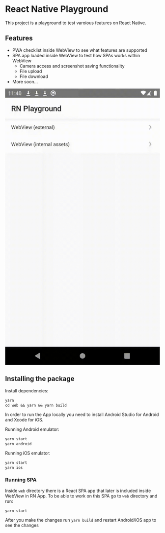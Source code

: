 # React Native Playground

This project is a playground to test varoious features on React Native.

## Features

- PWA checklist inside WebView to see what features are supported
- SPA app loaded inside WebView to test how SPAs works within WebView
  - Camera access and screenshot saving functionality
  - File upload
  - File download
- More soon...

![Demo](demo.gif)

## Installing the package

Install dependencies:
```
yarn
cd web && yarn && yarn build
```

In order to run the App locally you need to install Android Studio for Android and Xcode for iOS.

Running Android emulator:
```
yarn start
yarn android
```

Running iOS emulator:
```
yarn start
yarn ios
```


### Running SPA

Inside `web` directory there is a React SPA app that later is included inside WebView in RN App. To be able to work on this SPA go to `web` directory and run:
```
yarn start
```
After you make the changes run `yarn build` and restart Android/iOS app to see the changes

```js

